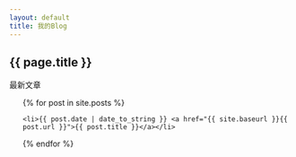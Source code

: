 ```yaml
---
layout: default
title: 我的Blog
---
```


<h2>{{ page.title }}</h2>

<p>最新文章</p>

<ul>

  {% for post in site.posts %}

    <li>{{ post.date | date_to_string }} <a href="{{ site.baseurl }}{{ post.url }}">{{ post.title }}</a></li>

  {% endfor %}

</ul>

